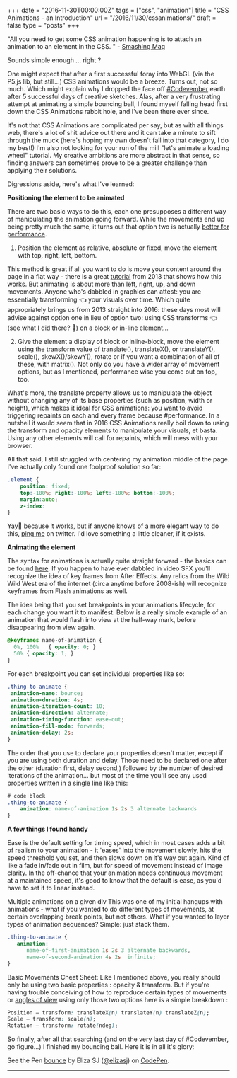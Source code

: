 +++
date = "2016-11-30T00:00:00Z"
tags = ["css", "animation"]
title = "CSS Animations - an Introduction"
url = "/2016/11/30/cssanimations/"
draft = false
type = "posts"
+++

"All you need to get some CSS animation happening is to attach an animation to an element in the CSS. " - [Smashing Mag](https://www.smashingmagazine.com/2011/09/the-guide-to-css-animation-principles-and-examples/)

Sounds simple enough ... right ?

One might expect that after a first successful foray into WebGL (via the P5.js lib, but still...) CSS animations would be a breeze. Turns out, not so much. Which might explain why I dropped the face off [#Codevember](http://codevember.xyz/) earth after 5 successful days of creative sketches. Alas, after a very frustrating attempt at animating a simple bouncing ball, I found myself falling head first down the CSS Animations rabbit hole, and I've been there ever since.

It's not that CSS Animations are complicated per say, but as with all things web, there's a lot of shit advice out there and it can take a minute to sift through the muck (here's hoping my own doesn't fall into that category, I do my best!) I'm also not looking for your run of the mill "let's animate a loading wheel" tutorial. My creative ambitions are more abstract in that sense, so finding answers can sometimes prove to be a greater challenge than applying their solutions.

Digressions aside, here's what I've learned:

__Positioning the element to be animated__

There are two basic ways to do this, each one presupposes a different way of manipulating the animation going forward. While the movements end up being pretty much the same, it turns out that option two is actually [better for performance](http://paulirish.com/2012/why-moving-elements-with-translate-is-better-than-posabs-topleft).


1. Position the element as relative, absolute or fixed, move the element with top, right, left, bottom.


This method is great if all you want to do is move your content around the page in a flat way - there is a great [tutorial](https://css-tricks.com/video-screencasts/97-intro-to-css-animations/) from 2013 that shows how this works. But animating is about more than left, right, up, and down movements. Anyone who's dabbled in graphics can attest: you are essentially transforming 👈 your visuals over time. Which quite appropriately brings us from 2013 straight into 2016: these days most will advise against option one in lieu of option two: using CSS transforms 👈 (see what I did there? 😬) on a block or in-line element...


2. Give the element a display of block or inline-block, move the element using the transform value of
translate(), translateX(), or translateY(), scale(), skewX()/skewY(), rotate or if you want a
combination of all of these, with matrix(). Not only do you have a wider array of movement options,
but as I mentioned, performance wise you come out on top, too.


What's more, the translate property allows us to manipulate the object without changing any of its base properties (such as position, width or height), which makes it ideal for CSS animations: you want to avoid triggering repaints on each and every frame because #performance. In a nutshell it would seem that  in 2016 CSS Animations really boil down to using the transform and opacity elements to manipulate your visuals, et basta. Using any other elements will call for repaints, which will mess with your browser.

All that said, I still struggled with centering my animation middle of the page. I've actually only found one foolproof solution so far:

```css
.element {
	position: fixed;
	top:-100%; right:-100%; left:-100%; bottom:-100%;
	margin:auto;
	z-index:
}
```

Yay🎉 because it works, but if anyone knows of a  more elegant way to do this, [ping me](https://twitter.com/iamelizasj) on twitter. I'd love something a little cleaner, if it exists.

__Animating the element__

The syntax for animations is actually quite straight forward - the basics can be found [here](https://css-tricks.com/snippets/css/keyframe-animation-syntax/). If you happen to have ever dabbled in video SFX you'll recognize the idea of key frames from After Effects. Any relics from the Wild Wild West era of the internet  (circa anytime before 2008-ish) will recognize keyframes from Flash animations as well.

The idea being that you set breakpoints in your animations lifecycle,  for each change you want it to manifest. Below is a really simple example of an animation that would flash into view at the half-way mark, before disappearing from view again.

```css
@keyframes name-of-animation {
  0%, 100%   { opacity: 0; }
  50% { opacity: 1; }
}
```

For each breakpoint you can set individual properties like so:

```css
.thing-to-animate {
 animation-name: bounce;
 animation-duration: 4s;
 animation-iteration-count: 10;
 animation-direction: alternate;
 animation-timing-function: ease-out;
 animation-fill-mode: forwards;
 animation-delay: 2s;
}
```

The order that you use to declare your properties doesn't matter,  except if you are using both duration and delay. Those need to be declared one after the other (duration first, delay second,) followed by the number of desired iterations of the animation... but most of the time you'll see any used properties written in a single line like this:

```css
# code block
.thing-to-animate {
	animation: name-of-animation 1s 2s 3 alternate backwards
}
```

__A few things I found handy__

Ease is the default setting for timing speed, which in most cases adds a bit of realism to your animation - it 'eases' into the movement slowly, hits the speed threshold you set, and then slows down on it's way out again. Kind of like a fade in/fade out in film, but for speed of movement instead of image clarity. In the off-chance that your animation needs continuous movement at a maintained speed, it's good to know that the default is ease, as you'd have to set it to linear instead.

Multiple animations on a given div
This was one of my initial hangups with animations - what if you wanted to do different types of movements, at certain overlapping break points, but not others. What if you wanted to layer types of animation sequences? Simple: just stack them.


```css
.thing-to-animate {
   animation:
      name-of-first-animation 1s 2s 3 alternate backwards,
      name-of-second-animation 4s 2s  infinite;
}
```

Basic Movements Cheat Sheet:
Like I mentioned above, you really should only be using two basic properties : opacity & transform. But if you're having trouble conceiving of how to reproduce certain types of movements or [angles of view](http://desandro.github.io/3dtransforms/examples/transforms-01-functions.html) using only those two options here is a simple breakdown :

```css
Position — transform: translateX(n) translateY(n) translateZ(n);
Scale — transform: scale(n);
Rotation — transform: rotate(ndeg);
```

So finally, after all that searching (and on the very last day of #Codevember, go figure...) I finished my bouncing ball. Here it is in all it's glory:

<p data-height="600" data-theme-id="light" data-slug-hash="woqgmw" data-default-tab="result" data-user="elizasj" data-embed-version="2" data-pen-title="bounce" class="codepen">See the Pen <a href="http://codepen.io/elizasj/pen/woqgmw/">bounce</a> by Eliza SJ (<a href="http://codepen.io/elizasj">@elizasj</a>) on <a href="http://codepen.io">CodePen</a>.</p>
<script src="https://production-assets.codepen.io/assets/embed/ei.js"></script>

---
